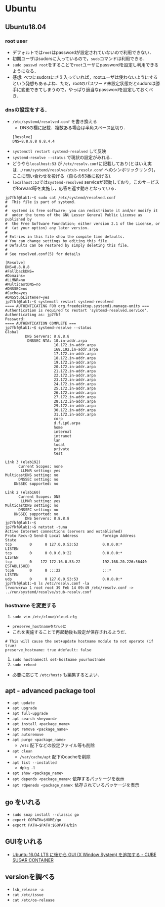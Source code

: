 # Ubuntu

## Ubuntu18.04

### root user
- デフォルトでは`root`はpasswordが設定されていないので利用できない．
- 初期ユーザはsudorsに入っているので，`sudo`コマンドは利用できる．
- `sudo passwd root`をすることで`root`ユーザにpasswordを設定し利用できるようになる．
- 感想: べつにsudorsにさえ入っていれば，rootユーザは使わないようにするという発想もあるよね．ただ，rootのパスワード未設定状態だとsudorsは勝手に変更できてしまうので，やっぱり適当なpasswordを設定しておくべき．

### dnsの設定をする．
- `/etc/systemd/resolved.conf` を書き換える
  - DNSの欄に記載．複数ある場合は半角スペース区切り．
  ```
  [Resolve]
  DNS=8.8.8.8 8.8.4.4
  ```
- `systemctl restart systemd-resolved` して反映
- `systemd-resolve --status` で現状の設定がみれる．
- どうやら`localhost:53` が `/etc/resolv.conf`に記載してあり(とはいえ実は`../run/systemd/resolve/stub-resolv.conf` へのシンボリックリンク)，ここに問い合わせを投げる（自らの53番に投げる).
- `localhost:53`では`systemd-resolved` serviceが起動しており，このサービスがforward等を実施し，応答を返す動きとなっている．
```
jp7fkf@lab1:~$ sudo cat /etc/systemd/resolved.conf
#  This file is part of systemd.
#
#  systemd is free software; you can redistribute it and/or modify it
#  under the terms of the GNU Lesser General Public License as published by
#  the Free Software Foundation; either version 2.1 of the License, or
#  (at your option) any later version.
#
# Entries in this file show the compile time defaults.
# You can change settings by editing this file.
# Defaults can be restored by simply deleting this file.
#
# See resolved.conf(5) for details

[Resolve]
DNS=8.8.8.8
#FallbackDNS=
#Domains=
#LLMNR=no
#MulticastDNS=no
#DNSSEC=no
#Cache=yes
#DNSStubListener=yes
jp7fkf@lab1:~$ systemctl restart systemd-resolved
==== AUTHENTICATING FOR org.freedesktop.systemd1.manage-units ===
Authentication is required to restart 'systemd-resolved.service'.
Authenticating as: jp7fkf
Password:
==== AUTHENTICATION COMPLETE ===
jp7fkf@lab1:~$ systemd-resolve --status
Global
         DNS Servers: 8.8.8.8
          DNSSEC NTA: 10.in-addr.arpa
                      16.172.in-addr.arpa
                      168.192.in-addr.arpa
                      17.172.in-addr.arpa
                      18.172.in-addr.arpa
                      19.172.in-addr.arpa
                      20.172.in-addr.arpa
                      21.172.in-addr.arpa
                      22.172.in-addr.arpa
                      23.172.in-addr.arpa
                      24.172.in-addr.arpa
                      25.172.in-addr.arpa
                      26.172.in-addr.arpa
                      27.172.in-addr.arpa
                      28.172.in-addr.arpa
                      29.172.in-addr.arpa
                      30.172.in-addr.arpa
                      31.172.in-addr.arpa
                      corp
                      d.f.ip6.arpa
                      home
                      internal
                      intranet
                      lan
                      local
                      private
                      test

Link 3 (elab192)
      Current Scopes: none
       LLMNR setting: yes
MulticastDNS setting: no
      DNSSEC setting: no
    DNSSEC supported: no

Link 2 (elab160)
      Current Scopes: DNS
       LLMNR setting: yes
MulticastDNS setting: no
      DNSSEC setting: no
    DNSSEC supported: no
         DNS Servers: 8.8.8.8
jp7fkf@lab1:~$
jp7fkf@lab1:~$ netstat -tuna
Active Internet connections (servers and established)
Proto Recv-Q Send-Q Local Address           Foreign Address         State
tcp        0      0 127.0.0.53:53           0.0.0.0:*               LISTEN
tcp        0      0 0.0.0.0:22              0.0.0.0:*               LISTEN
tcp        0    172 172.16.0.53:22          192.168.20.226:56440    ESTABLISHED
tcp6       0      0 :::22                   :::*                    LISTEN
udp        0      0 127.0.0.53:53           0.0.0.0:*
jp7fkf@lab1:~$ ls /etc/resolv.conf -la
lrwxrwxrwx 1 root root 39 Feb 14 09:49 /etc/resolv.conf -> ../run/systemd/resolve/stub-resolv.conf
```

### hostname を変更する
1. `sudo vim /etc/cloud/cloud.cfg`
  - `preserve_hostnameをtrueに`
  - これを実施することで再起動後も設定が保存されるようだ．
  ```
  # This will cause the set+update hostname module to not operate (if true)
  preserve_hostname: true #default: false
  ```
1. `sudo hostnamectl set-hostname yourhostname`
1. `sudo reboot`
- 必要に応じて `/etc/hosts` も編集するとよい．

## apt - advanced package tool
- `apt update`
- `apt upgrade`
- `apt full-upgrade`
- `apt search <keyword>`
- `apt install <package_name>`
- `apt remove <package_name>`
- `apt autoremove`
- `apt purge <package_name>`
  - `/etc` 配下などの設定ファイル等も削除
- `apt clean`
  - `/var/cache/apt` 配下のcacheを削除
- `apt list --installed`
  - `dpkg -l`
- `apt show <package_name>`
- `apt depends <package_name>`: 依存するパッケージを表示
- `apt rdpeneds <package_name>`: 依存されているパッケージを表示

## go をいれる
- `sudo snap install --classic go`
- `export GOPATH=$HOME/go`
- `export
PATH=$PATH:$GOPATH/bin`

## GUIをいれる
- [Ubuntu 16.04 LTS に後から GUI (X Window System) を追加する - CUBE SUGAR CONTAINER](https://blog.amedama.jp/entry/2016/11/30/155238)

## versionを調べる
- `lsb_release -a`
- `cat /etc/issue`
- `cat /etc/os-release`
